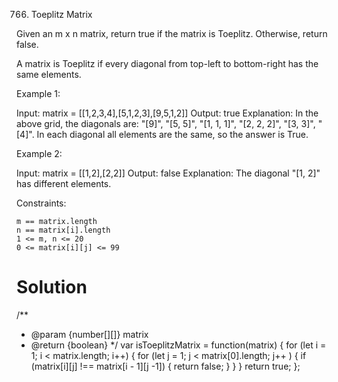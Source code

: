 766. Toeplitz Matrix

Given an m x n matrix, return true if the matrix is Toeplitz. Otherwise, return false.

A matrix is Toeplitz if every diagonal from top-left to bottom-right has the same elements.

 

Example 1:

Input: matrix = [[1,2,3,4],[5,1,2,3],[9,5,1,2]]
Output: true
Explanation:
In the above grid, the diagonals are:
"[9]", "[5, 5]", "[1, 1, 1]", "[2, 2, 2]", "[3, 3]", "[4]".
In each diagonal all elements are the same, so the answer is True.

Example 2:

Input: matrix = [[1,2],[2,2]]
Output: false
Explanation:
The diagonal "[1, 2]" has different elements.

 

Constraints:

    m == matrix.length
    n == matrix[i].length
    1 <= m, n <= 20
    0 <= matrix[i][j] <= 99
# Solution
/**
 * @param {number[][]} matrix
 * @return {boolean}
 */
var isToeplitzMatrix = function(matrix) {
    for (let i = 1; i < matrix.length; i++) {
        for (let j = 1; j < matrix[0].length; j++ ) {
            if (matrix[i][j] !== matrix[i - 1][j -1]) {
                return false;
            }
        }
    }
    return true;
};
